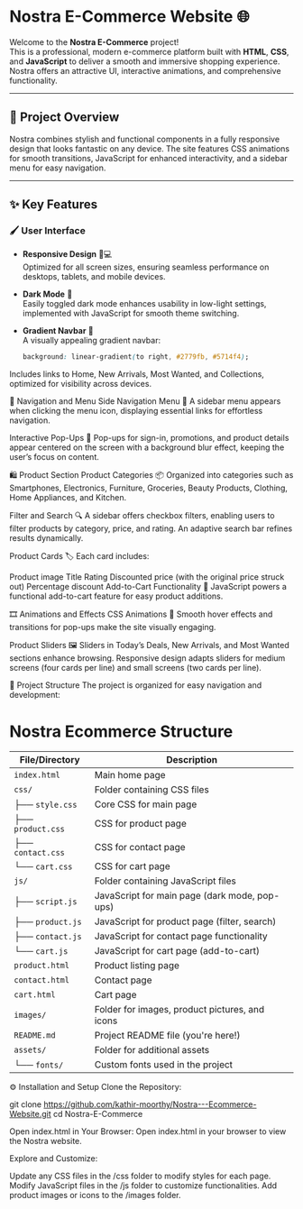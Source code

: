 # Nostra E-Commerce Website 🌐

Welcome to the **Nostra E-Commerce** project!  
This is a professional, modern e-commerce platform built with **HTML**, **CSS**, and **JavaScript** to deliver a smooth and immersive shopping experience. Nostra offers an attractive UI, interactive animations, and comprehensive functionality.

---

## 🌟 Project Overview
Nostra combines stylish and functional components in a fully responsive design that looks fantastic on any device. The site features CSS animations for smooth transitions, JavaScript for enhanced interactivity, and a sidebar menu for easy navigation.

---

## ✨ Key Features

### 🖌 User Interface
- **Responsive Design** 📱💻  
  Optimized for all screen sizes, ensuring seamless performance on desktops, tablets, and mobile devices.

- **Dark Mode** 🌙  
  Easily toggled dark mode enhances usability in low-light settings, implemented with JavaScript for smooth theme switching.

- **Gradient Navbar** 🎨  
  A visually appealing gradient navbar:
  ```css
  background: linear-gradient(to right, #2779fb, #5714f4);

Includes links to Home, New Arrivals, Most Wanted, and Collections, optimized for visibility across devices.

🧭 Navigation and Menu
Side Navigation Menu 🍔
A sidebar menu appears when clicking the menu icon, displaying essential links for effortless navigation.

Interactive Pop-Ups 🔔
Pop-ups for sign-in, promotions, and product details appear centered on the screen with a background blur effect, keeping the user’s focus on content.

🛍 Product Section
Product Categories 📦
Organized into categories such as Smartphones, Electronics, Furniture, Groceries, Beauty Products, Clothing, Home Appliances, and Kitchen.

Filter and Search 🔍
A sidebar offers checkbox filters, enabling users to filter products by category, price, and rating. An adaptive search bar refines results dynamically.

Product Cards 🏷
Each card includes:

Product image
Title
Rating
Discounted price (with the original price struck out)
Percentage discount
Add-to-Cart Functionality 🛒
JavaScript powers a functional add-to-cart feature for easy product additions.

🎞 Animations and Effects
CSS Animations 🎨
Smooth hover effects and transitions for pop-ups make the site visually engaging.

Product Sliders 🖼
Sliders in Today’s Deals, New Arrivals, and Most Wanted sections enhance browsing. Responsive design adapts sliders for medium screens (four cards per line) and small screens (two cards per line).

📂 Project Structure
The project is organized for easy navigation and development:


# Nostra Ecommerce Structure

| File/Directory               | Description                                          |
|------------------------------|------------------------------------------------------|
| `index.html`                 | Main home page                                       |
| `css/`                       | Folder containing CSS files                          |
| ├── `style.css`              | Core CSS for main page                               |
| ├── `product.css`            | CSS for product page                                 |
| ├── `contact.css`            | CSS for contact page                                 |
| └── `cart.css`               | CSS for cart page                                    |
| `js/`                        | Folder containing JavaScript files                   |
| ├── `script.js`              | JavaScript for main page (dark mode, pop-ups)        |
| ├── `product.js`             | JavaScript for product page (filter, search)         |
| ├── `contact.js`             | JavaScript for contact page functionality            |
| └── `cart.js`                | JavaScript for cart page (add-to-cart)               |
| `product.html`               | Product listing page                                 |
| `contact.html`               | Contact page                                         |
| `cart.html`                  | Cart page                                            |
| `images/`                    | Folder for images, product pictures, and icons       |
| `README.md`                  | Project README file (you're here!)                   |
| `assets/`                    | Folder for additional assets                         |
| └── `fonts/`                 | Custom fonts used in the project                     |


⚙️ Installation and Setup
Clone the Repository:

git clone https://github.com/kathir-moorthy/Nostra---Ecommerce-Website.git
cd Nostra-E-Commerce

Open index.html in Your Browser: Open index.html in your browser to view the Nostra website.

Explore and Customize:

Update any CSS files in the /css folder to modify styles for each page.
Modify JavaScript files in the /js folder to customize functionalities.
Add product images or icons to the /images folder.

